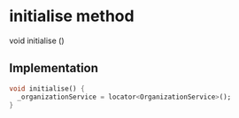 


# initialise method








void initialise
()








## Implementation

```dart
void initialise() {
  _organizationService = locator<OrganizationService>();
}
```







